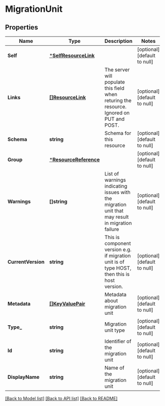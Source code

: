 # MigrationUnit

## Properties
Name | Type | Description | Notes
------------ | ------------- | ------------- | -------------
**Self** | [***SelfResourceLink**](SelfResourceLink.md) |  | [optional] [default to null]
**Links** | [**[]ResourceLink**](ResourceLink.md) | The server will populate this field when returing the resource. Ignored on PUT and POST. | [optional] [default to null]
**Schema** | **string** | Schema for this resource | [optional] [default to null]
**Group** | [***ResourceReference**](ResourceReference.md) |  | [optional] [default to null]
**Warnings** | **[]string** | List of warnings indicating issues with the migration unit that may result in migration failure | [optional] [default to null]
**CurrentVersion** | **string** | This is component version e.g. if migration unit is of type HOST, then this is host version. | [optional] [default to null]
**Metadata** | [**[]KeyValuePair**](KeyValuePair.md) | Metadata about migration unit | [optional] [default to null]
**Type_** | **string** | Migration unit type | [optional] [default to null]
**Id** | **string** | Identifier of the migration unit | [optional] [default to null]
**DisplayName** | **string** | Name of the migration unit | [optional] [default to null]

[[Back to Model list]](../README.md#documentation-for-models) [[Back to API list]](../README.md#documentation-for-api-endpoints) [[Back to README]](../README.md)


